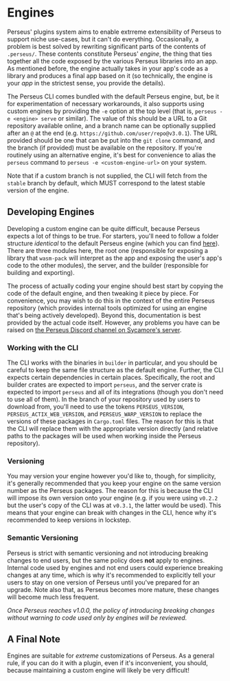 # Engines

Perseus' plugins system aims to enable extrreme extensibility of Perseus to support niche use-cases, but it can't do everything. Occasionally, a problem is best solved by rewriting significant parts of the contents of `.perseus/`. These contents constitute Perseus' *engine*, the thing that ties together all the code exposed by the various Perseus libraries into an app. As mentioned before, the engine actually takes in your app's code as a library and produces a final app based on it (so technically, the engine is your *app* in the strictest sense, you provide the details).

The Perseus CLI comes bundled with the default Perseus engine, but, be it for experimentation of necessary workarounds, it also supports using custom engines by providing the `-e` option at the top level (that is, `perseus -e <engine> serve` or similar). The value of this should be a URL to a Git repository available online, and a branch name can be optionally supplied after an `@` at the end (e.g. `https://github.com/user/repo@v3.0.1`). The URL provided should be one that can be put into the `git clone` command, and the branch (if provided) must be available on the repository. If you're routinely using an alternative engine, it's best for convenience to alias the `perseus` command to `perseus -e <custom-engine-url>` on your system.

Note that if a custom branch is not supplied, the CLI will fetch from the `stable` branch by default, which MUST correspond to the latest stable version of the engine.

## Developing Engines

Developing a custom engine can be quite difficult, because Perseus expects a lot of things to be true. For starters, you'll need to follow a folder structure *identical* to the default Perseus engine (which you can find [here](https://github.com/arctic-hen7/perseus/tree/main/examples/basic/.perseus)). There are three modules here, the root one (responsible for exposing a library that `wasm-pack` will interpret as the app and exposing the user's app's code to the other modules), the server, and the builder (responsible for building and exporting). 

The process of actually coding your engine should best start by copying the code of the default engine, and then tweaking it piece by piece. For convenience, you may wish to do this in the context of the entire Perseus repository (which provides internal tools optimized for using an engine that's being actively developed). Beyond this, documentation is best provided by the actual code itself. However, any problems you have can be raised on [the Perseus Discord channel on Sycamore's server](https://discord.com/invite/GNqWYWNTdp).

### Working with the CLI

The CLI works with the binaries in `builder` in particular, and you should be careful to keep the same file structure as the default engine. Further, the CLI expects certain dependencies in certain places. Specifically, the root and builder crates are expected to import `perseus`, and the server crate is expected to import `perseus` and all of its integrations (though you don't need to use all of them). In the branch of your repository used by users to download from, you'll need to use the tokens `PERSEUS_VERSION`, `PERSEUS_ACTIX_WEB_VERSION`, and `PERSEUS_WARP_VERSION` to replace the versions of these packages in `Cargo.toml` files. The reason for this is that the CLI will replace them with the appropriate version directly (and relative paths to the packages will be used when working inside the Perseus repository).

### Versioning

You may version your engine however you'd like to, though, for simplicity, it's generally recommended that you keep your engine on the same version number as the Perseus packages. The reason for this is because the CLI will impose its own version onto your engine (e.g. if you were using `v0.2.2` but the user's copy of the CLI was at `v0.3.1`, the latter would be used). This means that your engine can break with changes in the CLI, hence why it's recommended to keep versions in lockstep.

### Semantic Versioning

Perseus is strict with semantic versioning and not introducing breaking changes to end users, but the same policy does **not** apply to engines. Internal code used by engines and not end users could experience breaking changes at any time, which is why it's recommended to explicitly tell your users to stay on one version of Perseus until you've prepared for an upgrade. Note also that, as Perseus becomes more mature, these changes will become much less frequent.

*Once Perseus reaches v1.0.0, the policy of introducing breaking changes without warning to code used only by engines will be reviewed.*

## A Final Note

Engines are suitable for *extreme* customizations of Perseus. As a general rule, if you can do it with a plugin, even if it's inconvenient, you should, because maintaining a custom engine will likely be very difficult!

